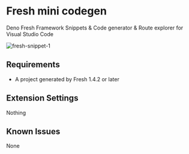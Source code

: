 # Fresh mini codegen

Deno Fresh Framework Snippets & Code generator & Route explorer for Visual Studio Code

![fresh-snippet-1](https://github.com/hashrock/fresh-snippets/assets/3132889/fa3df446-08d4-44bf-839c-490b9a02ca11)


## Requirements

- A project generated by Fresh 1.4.2 or later

## Extension Settings

Nothing

## Known Issues

None
